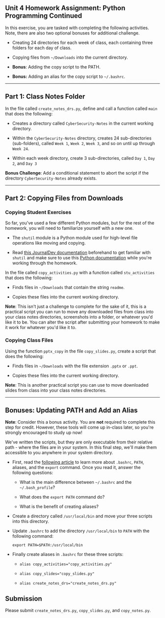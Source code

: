 ## Unit 4 Homework Assignment: Python Programming Continued


In this exercise, you are tasked with completing the following activities. Note, there are also two optional bonuses for additional challenge. 

* Creating 24 directories for each week of class, each containing three folders for each day of class.

* Copying files from `~/Downloads` into the current directory.

* **Bonus**: Adding the copy script to the PATH.

* **Bonus:** Adding an alias for the copy script to `~/.bashrc`.

---

## Part 1: Class Notes Folder

In the file called `create_notes_drs.py`, define and call a function called `main` that does the following:

* Creates a directory called `CyberSecurity-Notes` in the current working directory.

* Within the `CyberSecurity-Notes` directory, creates 24 sub-directories (sub-folders), called `Week 1`, `Week 2`, `Week 3`, and so on until up through `Week 24`.

* Within each week directory, create 3 sub-directories, called `Day 1`, `Day 2`, and `Day 3`

**Bonus Challenge**: Add a conditional statement to abort the script if the directory `CyberSecurity-Notes` already exists.

---

## Part 2: Copying Files from Downloads 

### Copying Student Exercises

So far, you've used a few different Python modules, but for the rest of the homework, you will need to familiarize yourself with a new one. 

- The `shutil` module is a Python module used for high-level file operations like moving and copying. 

- Read [this JournalDev documentation](https://www.journaldev.com/20536/python-shutil-module) beforehand to get familiar with `shutil` and make sure to use this [Python documentation](https://docs.python.org/3.5/library/shutil.html#module-shutil) while you're working through the homework. 

In the file called `copy_activities.py` with a function called `stu_activities` that does the following:

* Finds files in `~/Downloads` that contain the string `readme`.

* Copies these files into the current working directory.

**Note**: This isn't just a challenge to complete for the sake of it, this is a practical script you can run to move any downloaded files from class into your class notes directories, screenshots into a folder, or whatever you'd like it to be. You can alter the script after submitting your homework to make it work for whatever you'd like it to.


### Copying Class Files

Using the function `pptx_copy` in the file `copy_slides.py`,  create a script that does the following:

* Finds files in `~/Downloads` with the file extension `.pptx` or `.ppt`.

* Copies these files into the current working directory.

**Note**: This is another practical script you can use to move downloaded slides from class into your class notes directories.

---

## Bonuses: Updating PATH and Add an Alias

**Note**: Consider this a bonus activity. You are **not** required to complete this step for credit. However, these tools will come up in-class later, so you're strongly encouraged to study up now!

We've written the scripts, but they are only executable from their relative path - where the files are in your system. In this final step, we'll make them accessible to you anywhere in your system directory.

* First, read the [following article](http://linuxcommand.org/lc3_wss0020.php) to learn more about `.bashrc`, `PATH`, aliases, and the `export` command. Once you read it, answer the following questions:

    * What is the main difference between `~/.bashrc` and the `~/.bash_profile`?
    
    * What does the `export PATH` command do?
    
    * What is the benefit of creating aliases?

* Create a directory called `/usr/local/bin` and move your three scripts into this directory.

* Update `.bashrc` to add the directory `/usr/local/bin` to `PATH` with the following command:

    ```
    export PATH=$PATH:/usr/local/bin
    ```

* Finally create aliases in `.bashrc` for these three scripts:
    
    * `alias copy_activities="copy_activities.py"`
    
    * `alias copy_slides="copy_slides.py"`
    
    * `alias create_notes_drs="create_notes_drs.py"`

## Submission

Please submit `create_notes_drs.py`, `copy_slides.py`, and `copy_notes.py`.


